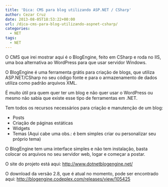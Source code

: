 ```yaml
---
title: 'Dica: CMS para blog utilizando ASP.NET / CSharp'
author: Cezar Cruz
date: 2013-08-05T18:53:22+00:00
url: /dica-cms-para-blog-utilizando-aspnet-csharp/
categories:
  - NET
tags:
  - NET
---
```


O CMS que irei mostrar aqui é o BlogEngine, feito em CSharp e roda no IIS, uma boa alternativa ao WordPress para que usar servidor Windows.

O BlogEngine é uma ferramenta grátis para criação de blogs, que utiliza ASP.NET/CSharp no seu código fonte e para o armazenamento de dados utiliza como padrão arquivos XML.

É muito útil pra quem quer ter um blog e não quer usar o WordPress ou mesmo não sabia que existe esse tipo de ferramentas em .NET.

Tem todos os recursos necessários para criação e manutenção de um blog:

- Posts
- Criação de páginas estáticas
- Widgets
- Temas (Aqui cabe uma obs.: é bem simples criar ou personalizar seu próprio tema)

O BlogEngine tem uma interface simples e não tem instalação, basta colocar os arquivos no seu servidor web, logar e começar a postar.

O site do projeto está aqui: <http://www.dotnetblogengine.net/>

O download da versão 2.8, que é atual no momento, pode ser encontrado aqui: <http://blogengine.codeplex.com/releases/view/105425>
